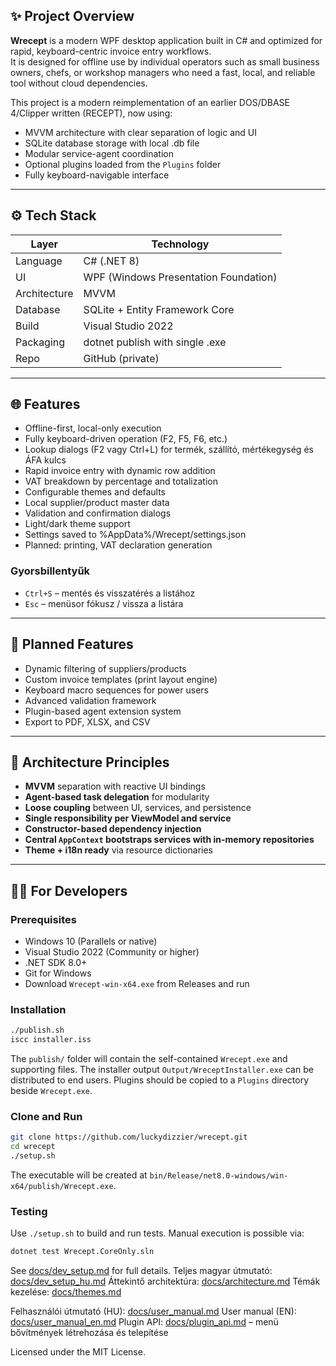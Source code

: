 ﻿## ✨ Project Overview

**Wrecept** is a modern WPF desktop application built in C# and optimized for rapid, keyboard-centric invoice entry workflows.  
It is designed for offline use by individual operators such as small business owners, chefs, or workshop managers who need a fast, local, and reliable tool without cloud dependencies.

This project is a modern reimplementation of an earlier DOS/DBASE 4/Clipper written (RECEPT), now using:

- MVVM architecture with clear separation of logic and UI
- SQLite database storage with local .db file
- Modular service-agent coordination
- Optional plugins loaded from the `Plugins` folder
- Fully keyboard-navigable interface

---

## ⚙ Tech Stack

| Layer        | Technology                      |
| ------------ | ------------------------------- |
| Language     | C# (.NET 8)                     |
| UI           | WPF (Windows Presentation Foundation) |
| Architecture | MVVM                            |
| Database     | SQLite + Entity Framework Core |
| Build        | Visual Studio 2022              |
| Packaging    | dotnet publish with single .exe |
| Repo         | GitHub (private)                |

---

## 🌐 Features


- Offline-first, local-only execution
- Fully keyboard-driven operation (F2, F5, F6, etc.)
- Lookup dialogs (F2 vagy Ctrl+L) for termék, szállító, mértékegység és ÁFA kulcs
- Rapid invoice entry with dynamic row addition
- VAT breakdown by percentage and totalization
- Configurable themes and defaults
- Local supplier/product master data
- Validation and confirmation dialogs
- Light/dark theme support
 - Settings saved to %AppData%/Wrecept/settings.json
- Planned: printing, VAT declaration generation

### Gyorsbillentyűk
- `Ctrl+S` – mentés és visszatérés a listához
- `Esc` – menüsor fókusz / vissza a listára

---

## 🚧 Planned Features

- Dynamic filtering of suppliers/products
- Custom invoice templates (print layout engine)
- Keyboard macro sequences for power users
- Advanced validation framework
- Plugin-based agent extension system
- Export to PDF, XLSX, and CSV

---

## 🧠 Architecture Principles

- **MVVM** separation with reactive UI bindings
- **Agent-based task delegation** for modularity
- **Loose coupling** between UI, services, and persistence
- **Single responsibility per ViewModel and service**
- **Constructor-based dependency injection**
- **Central `AppContext` bootstraps services with in-memory repositories**
- **Theme + i18n ready** via resource dictionaries

---

## 🧑‍💻 For Developers

### Prerequisites

- Windows 10 (Parallels or native)
- Visual Studio 2022 (Community or higher)
- .NET SDK 8.0+
- Git for Windows
- Download `Wrecept-win-x64.exe` from Releases and run

### Installation

```bash
./publish.sh
iscc installer.iss
```

The `publish/` folder will contain the self-contained `Wrecept.exe` and supporting files. The installer output `Output/WreceptInstaller.exe` can be distributed to end users.
Plugins should be copied to a `Plugins` directory beside `Wrecept.exe`.


### Clone and Run

```bash
git clone https://github.com/luckydizzier/wrecept.git
cd wrecept
./setup.sh
```

The executable will be created at `bin/Release/net8.0-windows/win-x64/publish/Wrecept.exe`.

### Testing

Use `./setup.sh` to build and run tests. Manual execution is possible via:

```bash
dotnet test Wrecept.CoreOnly.sln
```

See [docs/dev_setup.md](docs/dev_setup.md) for full details.
Teljes magyar útmutató: [docs/dev_setup_hu.md](docs/dev_setup_hu.md)
Áttekintő architektúra: [docs/architecture.md](docs/architecture.md)
Témák kezelése: [docs/themes.md](docs/themes.md)

Felhasználói útmutató (HU): [docs/user_manual.md](docs/user_manual.md)
User manual (EN): [docs/user_manual_en.md](docs/user_manual_en.md)
Plugin API: [docs/plugin_api.md](docs/plugin_api.md) – menü bővítmények létrehozása és telepítése

Licensed under the MIT License.
